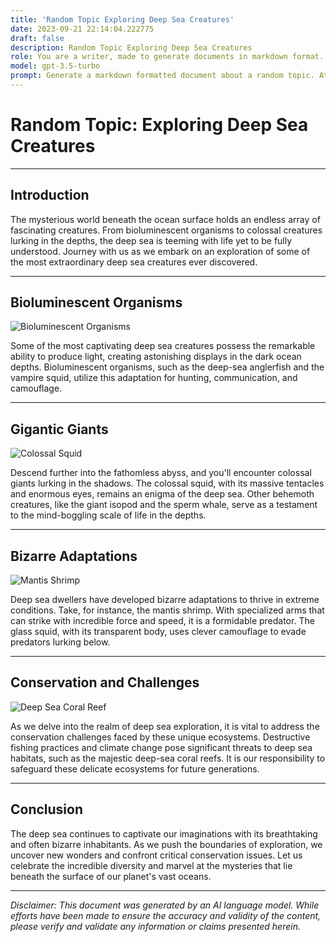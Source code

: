```yaml
---
title: 'Random Topic Exploring Deep Sea Creatures'
date: 2023-09-21 22:14:04.222775
draft: false
description: Random Topic Exploring Deep Sea Creatures
role: You are a writer, made to generate documents in markdown format. It is very important that all of the documents you generate are in valid markdown format.
model: gpt-3.5-turbo
prompt: Generate a markdown formatted document about a random topic. At the bottom, include a disclaimer explaining that the document was generated by you. The first line of the document should be the title. Make sure that the entire document is in proper markdown format, using a mix of various tags to make the document visually appealing.
---
```


# Random Topic: Exploring Deep Sea Creatures

---

## Introduction

The mysterious world beneath the ocean surface holds an endless array of fascinating creatures. From bioluminescent organisms to colossal creatures lurking in the depths, the deep sea is teeming with life yet to be fully understood. Journey with us as we embark on an exploration of some of the most extraordinary deep sea creatures ever discovered.

---

## Bioluminescent Organisms

![Bioluminescent Organisms](https://example.com/bioluminescent.jpg)

Some of the most captivating deep sea creatures possess the remarkable ability to produce light, creating astonishing displays in the dark ocean depths. Bioluminescent organisms, such as the deep-sea anglerfish and the vampire squid, utilize this adaptation for hunting, communication, and camouflage.

---

## Gigantic Giants

![Colossal Squid](https://example.com/colossal-squid.jpg)

Descend further into the fathomless abyss, and you'll encounter colossal giants lurking in the shadows. The colossal squid, with its massive tentacles and enormous eyes, remains an enigma of the deep sea. Other behemoth creatures, like the giant isopod and the sperm whale, serve as a testament to the mind-boggling scale of life in the depths.

---

## Bizarre Adaptations

![Mantis Shrimp](https://example.com/mantis-shrimp.jpg)

Deep sea dwellers have developed bizarre adaptations to thrive in extreme conditions. Take, for instance, the mantis shrimp. With specialized arms that can strike with incredible force and speed, it is a formidable predator. The glass squid, with its transparent body, uses clever camouflage to evade predators lurking below.

---

## Conservation and Challenges

![Deep Sea Coral Reef](https://example.com/deep-sea-coral-reef.jpg)

As we delve into the realm of deep sea exploration, it is vital to address the conservation challenges faced by these unique ecosystems. Destructive fishing practices and climate change pose significant threats to deep sea habitats, such as the majestic deep-sea coral reefs. It is our responsibility to safeguard these delicate ecosystems for future generations.

---

## Conclusion

The deep sea continues to captivate our imaginations with its breathtaking and often bizarre inhabitants. As we push the boundaries of exploration, we uncover new wonders and confront critical conservation issues. Let us celebrate the incredible diversity and marvel at the mysteries that lie beneath the surface of our planet's vast oceans.

---

*Disclaimer: This document was generated by an AI language model. While efforts have been made to ensure the accuracy and validity of the content, please verify and validate any information or claims presented herein.*